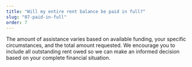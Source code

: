 ```yaml
---
title: "Will my entire rent balance be paid in full?"
slug: "07-paid-in-full"
order: 7
---
```


The amount of assistance varies based on available funding, your specific circumstances, and the total amount requested. We encourage you to include all outstanding rent owed so we can make an informed decision based on your complete financial situation.
